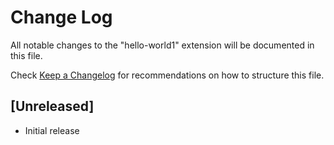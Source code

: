 # Change Log

All notable changes to the "hello-world1" extension will be documented in this file.

Check [Keep a Changelog](http://keepachangelog.com/) for recommendations on how to structure this file.

## [Unreleased]

- Initial release